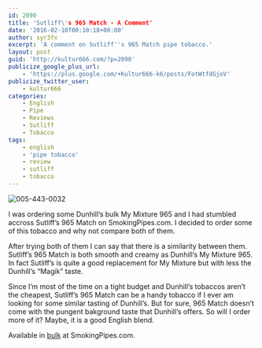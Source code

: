 ```yaml
---
id: 2090
title: 'Sutliff\'s 965 Match - A Comment'
date: '2016-02-10T00:10:18+00:00'
author: syr3fx
excerpt: 'A comment on Sutliff''s 965 Match pipe tobacco.'
layout: post
guid: 'http://kultur666.com/?p=2090'
publicize_google_plus_url:
    - 'https://plus.google.com/+Kultur666-k6/posts/FotWtfdGjoV'
publicize_twitter_user:
    - kultur666
categories:
    - English
    - Pipe
    - Reviews
    - Sutliff
    - Tobacco
tags:
    - english
    - 'pipe tobacco'
    - review
    - sutliff
    - tobacco
---
```


![005-443-0032](http://localhost:8080/wp-content/uploads/2016/02/005-443-0032.jpg)

I was ordering some Dunhill’s bulk My Mixture 965 and I had stumbled accross Sutliff’s 965 Match on SmokingPipes.com. I decided to order some of this tobacco and why not compare both of them.

After trying both of them I can say that there is a similarity between them. Sutliff’s 965 Match is both smooth and creamy as Dunhill’s My Mixture 965. In fact Sutliff’s is quite a good replacement for My Mixture but with less the Dunhill’s “Magik” taste.

Since I’m most of the time on a tight budget and Dunhill’s tobaccos aren’t the cheapest, Sutliff’s 965 Match can be a handy tobacco if I ever am looking for some similar tasting of Dunhill’s. But for sure, 965 Match doesn’t come with the pungent bakground taste that Dunhill’s offers. So will I order more of it? Maybe, it is a good English blend.

Available in [bulk](https://www.smokingpipes.com/tobacco/by-maker/Sutliff/bulk/moreinfo.cfm?product_id=101693) at SmokingPipes.com.